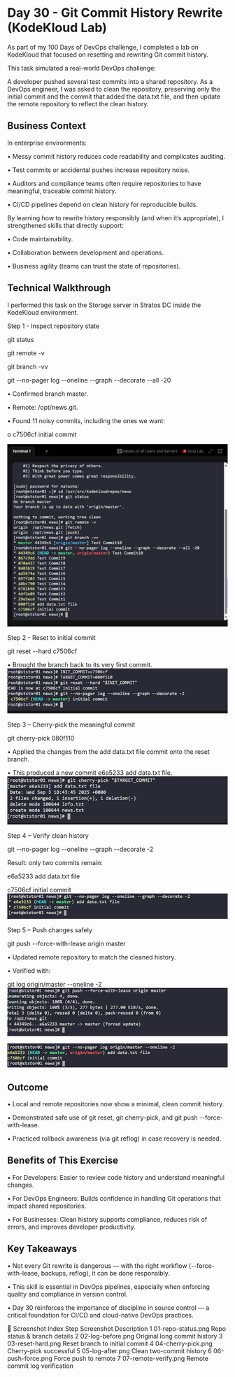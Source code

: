 # Day 30 - Git Commit History Rewrite (KodeKloud Lab)
As part of my 100 Days of DevOps challenge, I completed a lab on KodeKloud that focused on resetting and rewriting Git commit history.

This task simulated a real-world DevOps challenge:

A developer pushed several test commits into a shared repository. As a DevOps engineer, I was asked to clean the repository, preserving only the initial commit and the commit that added the data.txt file, and then update the remote repository to reflect the clean history.

## Business Context
In enterprise environments:

•	Messy commit history reduces code readability and complicates auditing.

•	Test commits or accidental pushes increase repository noise.

•	Auditors and compliance teams often require repositories to have meaningful, traceable commit history.

•	CI/CD pipelines depend on clean history for reproducible builds.

By learning how to rewrite history responsibly (and when it’s appropriate), I strengthened skills that directly support:

•	Code maintainability.

•	Collaboration between development and operations.

•	Business agility (teams can trust the state of repositories).

## Technical Walkthrough
I performed this task on the Storage server in Stratos DC inside the KodeKloud environment.

Step 1 - Inspect repository state

git status

git remote -v

git branch -vv

git --no-pager log --oneline --graph --decorate --all -20

•	Confirmed branch master.

•	Remote: /opt/news.git.

•	Found 11 noisy commits, including the ones we want:

o	c7506cf initial commit

![Screenshot](screenshots/log-before.png)

Step 2 - Reset to initial commit

git reset --hard c7506cf

•	Brought the branch back to its very first commit.
![Screenshot](screenshots/git-reset.png)

Step 3 – Cherry-pick the meaningful commit

git cherry-pick 080f110

•	Applied the changes from the add data.txt file commit onto the reset branch.

•	This produced a new commit e6a5233 add data.txt file.
![Screenshot](screenshots/git-cherry-pick.png)

Step 4 – Verify clean history

git --no-pager log --oneline --graph --decorate -2

Result: only two commits remain:

e6a5233 add data.txt file

c7506cf initial commit
![Screenshot](screenshots/log-after.png)


Step 5 – Push changes safely

git push --force-with-lease origin master

•	Updated remote repository to match the cleaned history.

•	Verified with:

git log origin/master --oneline -2
![Screenshot](screenshots/git-push.png)

![Screenshot](screenshots/verify.png)

## Outcome
•	Local and remote repositories now show a minimal, clean commit history.

•	Demonstrated safe use of git reset, git cherry-pick, and git push --force-with-lease.

•	Practiced rollback awareness (via git reflog) in case recovery is needed.

## Benefits of This Exercise
•	For Developers: Easier to review code history and understand meaningful changes.

•	For DevOps Engineers: Builds confidence in handling Git operations that impact shared repositories.

•	For Businesses: Clean history supports compliance, reduces risk of errors, and improves developer productivity.

## Key Takeaways
•	Not every Git rewrite is dangerous — with the right workflow (--force-with-lease, backups, reflog), it can be done responsibly.

•	This skill is essential in DevOps pipelines, especially when enforcing quality and compliance in version control.

•	Day 30 reinforces the importance of discipline in source control — a critical foundation for CI/CD and cloud-native DevOps practices.

📸 Screenshot Index
Step	Screenshot	Description
1	01-repo-status.png	Repo status & branch details
2	02-log-before.png	Original long commit history
3	03-reset-hard.png	Reset branch to initial commit
4	04-cherry-pick.png	Cherry-pick successful
5	05-log-after.png	Clean two-commit history
6	06-push-force.png	Force push to remote
7	07-remote-verify.png	Remote commit log verification
